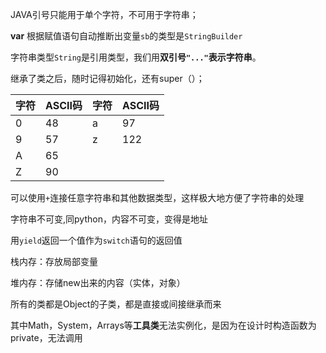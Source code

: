 JAVA引号只能用于单个字符，不可用于字符串；

**var** 根据赋值语句自动推断出变量`sb`的类型是`StringBuilder`

字符串类型`String`是引用类型，我们用**双引号`"..."`表示字符串**。

继承了类之后，随时记得初始化，还有super（）；

| 字符 | ASCII码 | 字符 | ASCII码 |
| ---- | ------- | ---- | ------- |
| 0    | 48      | a    | 97      |
| 9    | 57      | z    | 122     |
| A    | 65      |      |         |
| Z    | 90      |      |         |

可以使用`+`连接任意字符串和其他数据类型，这样极大地方便了字符串的处理

字符串不可变,同python，内容不可变，变得是地址

用`yield`返回一个值作为`switch`语句的返回值



栈内存：存放局部变量

堆内存：存储new出来的内容（实体，对象）



所有的类都是Object的子类，都是直接或间接继承而来

其中Math，System，Arrays等**工具类**无法实例化，是因为在设计时构造函数为private，无法调用

